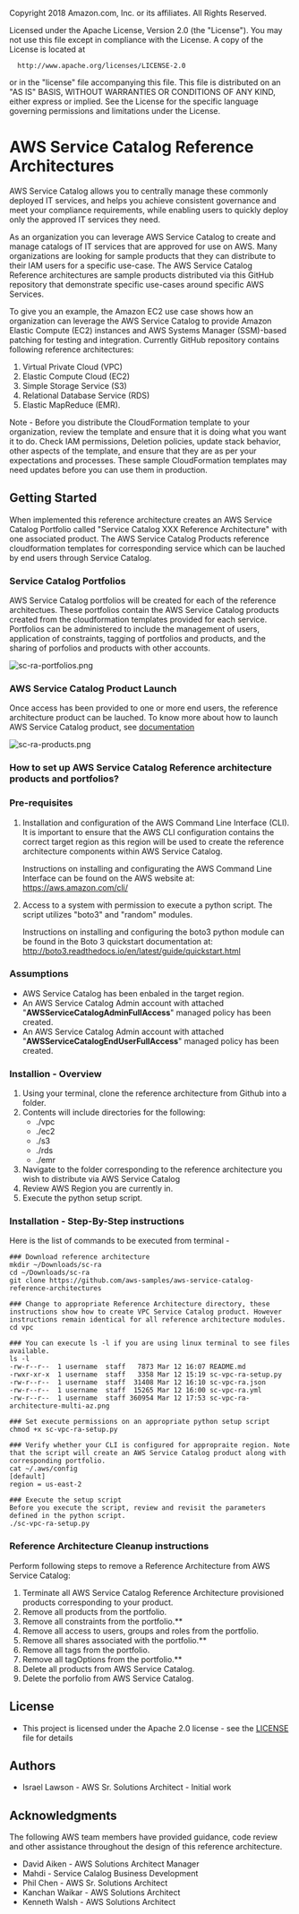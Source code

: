 Copyright 2018 Amazon.com, Inc. or its affiliates. All Rights Reserved.
  
  Licensed under the Apache License, Version 2.0 (the "License").
  You may not use this file except in compliance with the License.
  A copy of the License is located at
  
      http://www.apache.org/licenses/LICENSE-2.0
  
  or in the "license" file accompanying this file. This file is distributed 
  on an "AS IS" BASIS, WITHOUT WARRANTIES OR CONDITIONS OF ANY KIND, either 
  express or implied. See the License for the specific language governing 
  permissions and limitations under the License.

# AWS Service Catalog Reference Architectures

AWS Service Catalog allows you to centrally manage these commonly deployed IT services, and helps you achieve consistent governance and meet your compliance requirements, while enabling users to quickly deploy only the approved IT services they need.

As an organization you can leverage AWS Service Catalog to create and manage catalogs of IT services that are approved for use on AWS. Many organizations are looking for sample products that they can distribute to their IAM users for a specific use-case. The AWS Service Catalog Reference architectures are sample products distributed via this GitHub repository that demonstrate specific use-cases around specific AWS Services. 

To give you an example, the Amazon EC2 use case shows how an organization can leverage the AWS Service Catalog to provide Amazon Elastic Compute (EC2) instances and AWS Systems Manager (SSM)-based patching for testing and integration. Currently GitHub repository contains following reference architectures: 
 1. Virtual Private Cloud (VPC)
 2. Elastic Compute Cloud (EC2)
 3. Simple Storage Service (S3)
 4. Relational Database Service (RDS)
 5. Elastic MapReduce (EMR).  

Note - Before you distribute the CloudFormation template to your organization, review the template and ensure that it is doing what you want it to do. Check IAM permissions, Deletion policies, update stack behavior, other aspects of the template, and ensure that they are as per your expectations and processes. These sample CloudFormation templates may need updates before you can use them in production.

## Getting Started

When implemented this reference architecture creates an AWS Service Catalog Portfolio called "Service Catalog XXX Reference Architecture" with one associated product.  The AWS Service Catalog Products reference cloudformation templates for corresponding service which can be lauched by end users through Service Catalog.    

### Service Catalog Portfolios

AWS Service Catalog portfolios will be created for each of the reference architectues.  These portfolios contain the AWS Service Catalog products created from the cloudformation templates provided for each service.  Portfolios can be administered to include the management of users, application of constraints, tagging of portfolios and products, and the sharing of porfolios and products with other accounts.

![sc-ra-portfolios.png](sc-ra-portfolios.png)

### AWS Service Catalog Product Launch

Once access has been provided to one or more end users, the reference architecture product can be lauched.  To know more about how to launch AWS Service Catalog product, see 
[documentation](https://docs.aws.amazon.com/servicecatalog/latest/userguide/enduser-launch.html)

![sc-ra-products.png](sc-ra-products.png)

### How to set up AWS Service Catalog Reference architecture products and portfolios?

### Pre-requisites

1. Installation and configuration of the AWS Command Line Interface (CLI).  It is important to ensure that the AWS CLI configuration contains the correct target region as this region will be used to create the reference architecture components within AWS Service Catalog.

    Instructions on installing and configurating the AWS Command Line Interface can be found on the AWS website at: https://aws.amazon.com/cli/

2. Access to a system with permission to execute a python script. The script utilizes "boto3" and "random" modules.

    Instructions on installing and configuring the boto3 python module can be found in the Boto 3 quickstart documentation at: http://boto3.readthedocs.io/en/latest/guide/quickstart.html

### Assumptions

* AWS Service Catalog has been enbaled in the target region.
* An AWS Service Catalog Admin account with attached "**AWSServiceCatalogAdminFullAccess**" managed policy has been created.
* An AWS Service Catalog Admin account with attached "**AWSServiceCatalogEndUserFullAccess**" managed policy has been created.

### Installion - Overview

1. Using your terminal, clone the reference architecture from Github into a folder.
2. Contents will include directories for the following:
    * ./vpc 
    * ./ec2
    * ./s3
    * ./rds
    * ./emr
3. Navigate to the folder corresponding to the reference architecture you wish to distribute via AWS Service Catalog
4. Review AWS Region you are currently in.
5. Execute the python setup script.

### Installation -  Step-By-Step instructions
Here is the list of commands to be executed from terminal - 
```text
### Download reference architecture
mkdir ~/Downloads/sc-ra
cd ~/Downloads/sc-ra
git clone https://github.com/aws-samples/aws-service-catalog-reference-architectures       

### Change to appropriate Reference Architecture directory, these instructions show how to create VPC Service Catalog product. However instructions remain identical for all reference architecture modules.
cd vpc      

### You can execute ls -l if you are using linux terminal to see files available.
ls -l
-rw-r--r--  1 username  staff   7873 Mar 12 16:07 README.md
-rwxr-xr-x  1 username  staff   3358 Mar 12 15:19 sc-vpc-ra-setup.py
-rw-r--r--  1 username  staff  31408 Mar 12 16:10 sc-vpc-ra.json
-rw-r--r--  1 username  staff  15265 Mar 12 16:00 sc-vpc-ra.yml
-rw-r--r--  1 username  staff 360954 Mar 12 17:53 sc-vpc-ra-architecture-multi-az.png

### Set execute permissions on an appropriate python setup script
chmod +x sc-vpc-ra-setup.py 

### Verify whether your CLI is configured for appropraite region. Note that the script will create an AWS Service Catalog product along with corresponding portfolio. 
cat ~/.aws/config
[default]
region = us-east-2

### Execute the setup script 
Before you execute the script, review and revisit the parameters defined in the python script.
./sc-vpc-ra-setup.py 
```

### Reference Architecture Cleanup instructions

Perform following steps to remove a Reference Architecture from AWS Service Catalog:

1. Terminate all AWS Service Catalog Reference Architecture provisioned products corresponding to your product.
2. Remove all products from the portfolio.
3. Remove all constraints from the portfolio.**
3. Remove all access to users, groups and roles from the portfolio.
4. Remove all shares associated with the portfolio.**
4. Remove all tags from the portfolio.
5. Remove all tagOptions from the portfolio.**
5. Delete all products from AWS Service Catalog.
5. Delete the porfolio from AWS Service Catalog.


## License

* This project is licensed under the Apache 2.0 license - see the [LICENSE](LICENSE) file for details

## Authors

* Israel Lawson - AWS Sr. Solutions Architect - Initial work

## Acknowledgments

The following AWS team members have provided guidance, code review and other assistance throughout the design of this reference architecture.

* David Aiken - AWS Solutions Architect Manager
* Mahdi - Service Calalog Business Development
* Phil Chen - AWS Sr. Solutions Architect
* Kanchan Waikar - AWS Solutions Architect
* Kenneth Walsh - AWS Solutions Architect
